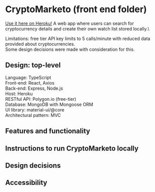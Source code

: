 # CryptoMarketo (front end folder)

[Use it here on Heroku!](https://cryptomarketo.herokuapp.com/)
A web app where users can search for cryptocurrency details and create their own watch list stored locally.\

Limitations: free tier API key limits to 5 calls/minute with reduced data provided about cryptocurrencies.\
Some design decisions were made with consideration for this. 

## Design: top-level

Language: TypeScript\
Front-end: React, Axios\
Back-end: Express, Node.js\
Host: Heroku\
RESTful API: Polygon.io (free-tier)\
Database: MongoDB with Mongoose ORM\
UI library: material-ui/@core\
Architectural pattern: MVC

## Features and functionality

## Instructions to run CryptoMarketo locally

## Design decisions

## Accessibility


